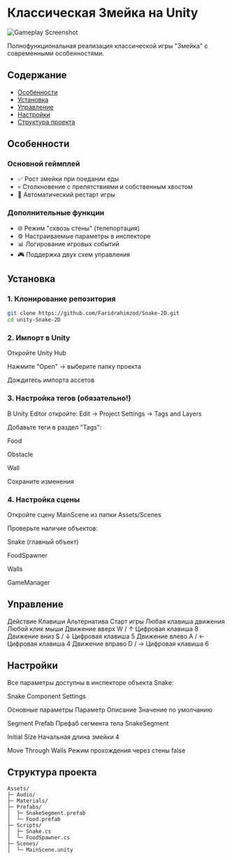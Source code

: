 # Классическая Змейка на Unity

![Gameplay Screenshot](Assets/Prefab/Image1.png) 

Полнофункциональная реализация классической игры "Змейка" с современными особенностями.

## Содержание
- [Особенности](#особенности)
- [Установка](#установка)
- [Управление](#управление)
- [Настройки](#настройки)
- [Структура проекта](#структура-проекта)


## Особенности

### Основной геймплей
- ✅ Рост змейки при поедании еды
- 💀 Столкновение с препятствиями и собственным хвостом
- 🔄 Автоматический рестарт игры

### Дополнительные функции
- 🌐 Режим "сквозь стены" (телепортация)
- ⚙️ Настраиваемые параметры в инспекторе
- 📊 Логирование игровых событий
- 🎮 Поддержка двух схем управления

## Установка

### 1. Клонирование репозитория
```bash
git clone https://github.com/Faridrahimzod/Snake-2D.git
cd unity-Snake-2D
```

### 2. Импорт в Unity
Откройте Unity Hub

Нажмите "Open" → выберите папку проекта

Дождитесь импорта ассетов

### 3. Настройка тегов (обязательно!)
В Unity Editor откройте: Edit → Project Settings → Tags and Layers

Добавьте теги в раздел "Tags":

Food

Obstacle

Wall

Сохраните изменения

### 4. Настройка сцены
Откройте сцену MainScene из папки Assets/Scenes

Проверьте наличие объектов:

Snake (главный объект)

FoodSpawner

Walls

GameManager

## Управление
Действие	Клавиши	Альтернатива
Старт игры	Любая клавиша движения	Любой клик мыши
Движение вверх	W / ↑	Цифровая клавиша 8
Движение вниз	S / ↓	Цифровая клавиша 5
Движение влево	A / ←	Цифровая клавиша 4
Движение вправо	D / →	Цифровая клавиша 6

## Настройки
Все параметры доступны в инспекторе объекта Snake:

Snake Component Settings

Основные параметры
Параметр	Описание	Значение по умолчанию

Segment Prefab	Префаб сегмента тела	SnakeSegment

Initial Size	Начальная длина змейки	4

Move Through Walls	Режим прохождения через стены	false

## Структура проекта
```
Assets/
├─ Audio/
├─ Materials/
├─ Prefabs/
│  ├─ SnakeSegment.prefab
│  └─ Food.prefab
├─ Scripts/
│  ├─ Snake.cs
│  └─ FoodSpawner.cs
├─ Scenes/
│  └─ MainScene.unity
```
